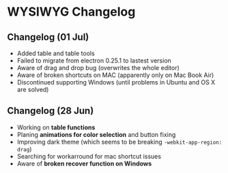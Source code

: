 # WYSIWYG Changelog

## Changelog (01 Jul)

* Added table and table tools
* Failed to migrate from electron 0.25.1 to lastest version
* Aware of drag and drop bug (overwrites the whole editor)
* Aware of broken shortcuts on MAC (apparently only on Mac Book Air)
* Discontinued supporting Windows (until problems in Ubuntu and OS X are solved)

## Changelog (28 Jun)

* Working on **table functions**
* Planing **animations for color selection** and button fixing
* Improving dark theme (which seems to be breaking ```-webkit-app-region: drag```)
* Searching for workarround for mac shortcut issues
* Aware of **broken recover function on Windows**
